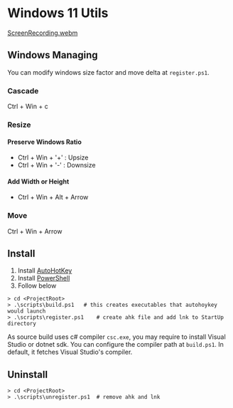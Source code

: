 # Windows 11 Utils
[ScreenRecording.webm](https://github.com/user-attachments/assets/2f956443-dde4-4648-ab08-b96c03d1531b)

## Windows Managing
You can modify windows size factor and move delta at `register.ps1`.

### Cascade
Ctrl + Win + c

### Resize

#### Preserve Windows Ratio
- Ctrl + Win + '+' : Upsize
- Ctrl + Win + '-' : Downsize

#### Add Width or Height
- Ctrl + Win + Alt + Arrow

### Move
Ctrl + Win + Arrow

## Install
1. Install [AutoHotKey](https://www.autohotkey.com/)
2. Install [PowerShell](https://github.com/PowerShell/PowerShell/releases)
3. Follow below

```pwsh
> cd <ProjectRoot>
> .\scripts\build.ps1   # this creates executables that autohoykey would launch
> .\scripts\register.ps1    # create ahk file and add lnk to StartUp directory
```
As source build uses c# compiler `csc.exe`, you may require to install Visual Studio or dotnet sdk. You can configure the compiler path at `build.ps1`. In default, it fetches Visual Studio's compiler.

## Uninstall
```pwsh
> cd <ProjectRoot>
> .\scripts\unregister.ps1  # remove ahk and lnk
```
